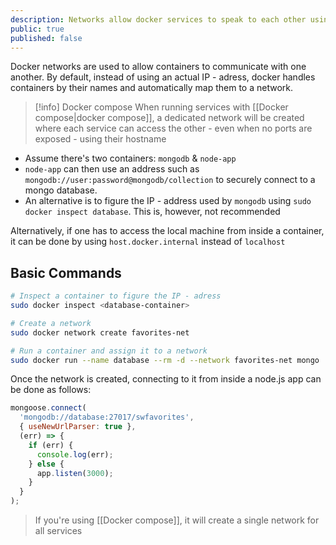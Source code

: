 ```yaml
---
description: Networks allow docker services to speak to each other using an overlay network created by the docker engine
public: true
published: false
---
```

Docker networks are used to allow containers to communicate with one another. By default, instead of using an actual IP - adress, docker handles containers by their names and automatically map them to a network.

> [!info] Docker compose
> When running services with [[Docker compose|docker compose]], a dedicated network will be created where each service can access the other - even when no ports are exposed - using their hostname

-   Assume there's two containers: `mongodb` & `node-app`
-   `node-app` can then use an address such as `mongodb://user:password@mongodb/collection` to securely connect to a mongo database.
-   An alternative is to figure the IP - address used by `mongodb` using `sudo docker inspect database`. This is, however, not recommended

Alternatively, if one has to access the local machine from inside a container, it can be done by using `host.docker.internal` instead of `localhost`

## Basic Commands

```bash
# Inspect a container to figure the IP - adress
sudo docker inspect <database-container>

# Create a network
sudo docker network create favorites-net

# Run a container and assign it to a network
sudo docker run --name database --rm -d --network favorites-net mongo
```

Once the network is created, connecting to it from inside a node.js app can be done as follows:

```jsx
mongoose.connect(
  'mongodb://database:27017/swfavorites',
  { useNewUrlParser: true },
  (err) => {
    if (err) {
      console.log(err);
    } else {
      app.listen(3000);
    }
  }
);
```

> If you're using [[Docker compose]], it will create a single network for all services


